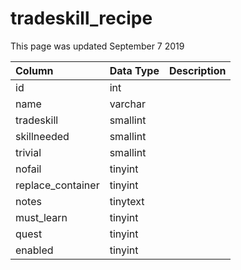 # tradeskill\_recipe

This page was updated September 7 2019

| Column | Data Type | Description |
| :--- | :--- | :--- |
| id | int |  |
| name | varchar |  |
| tradeskill | smallint |  |
| skillneeded | smallint |  |
| trivial | smallint |  |
| nofail | tinyint |  |
| replace\_container | tinyint |  |
| notes | tinytext |  |
| must\_learn | tinyint |  |
| quest | tinyint |  |
| enabled | tinyint |  |

